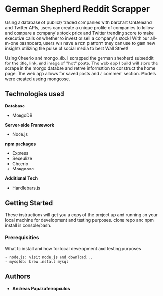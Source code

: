 # German Shepherd Reddit Scrapper

Using a database of publicly traded companies with barchart OnDemand and Twitter APIs, users can create a unique profile of companies to follow and compare a company's stock price and Twitter trending score to make executive calls on whether to invest or sell a company's stock! With our all-in-one dashboard, users will have a rich platform they can use to gain new insights utilizing the pulse of social media to beat Wall Street!

Using Cheerio and mongo_db. I scrapped the german shepherd subreddit for the title, link, and image of "hot" posts. The web app I build will store the scrape in the mongo databse and retrve information to construct the home page. The web app allows for saved posts and a comment section. Models were created useing mongoose. 

## Technologies used

**Database**
- MongoDB

**Server-side Framework**
- Node.js

**npm packages**
- Express
- Seqeulize
- Cheerio
- Mongoose

**Additional Tech**
- Handlebars.js

## Getting Started

These instructions will get you a copy of the project up and running on your local machine for development and testing purposes.
clone repo and npm install in console/bash.

### Prerequisities

What to install and how for local development and testing purposes

```
- node.js: visit node.js and download...
- mysqldb: brew install mysql
```



## Authors
* **Andreas Papazafeiropoulos**

